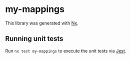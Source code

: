 # my-mappings

This library was generated with [Nx](https://nx.dev).

## Running unit tests

Run `nx test my-mappings` to execute the unit tests via [Jest](https://jestjs.io).
